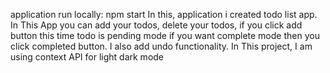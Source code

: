 application run locally: npm start
In this, application i created todo list app. 
In This App you can add your todos, delete your todos, if you click add button this time todo is pending mode if you want complete mode then you click completed button.
I also add undo functionality.
In This project, I am using context API for light dark mode
